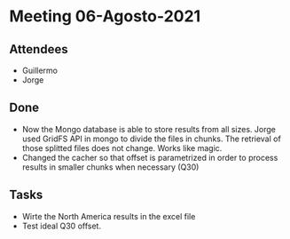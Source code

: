 # Meeting 06-Agosto-2021

## Attendees 

- Guillermo
- Jorge

## Done
- Now the Mongo database is able to store results from all sizes. Jorge used GridFS API in mongo to divide the files in chunks. The retrieval of those splitted files does not change. Works like magic.
- Changed the cacher so that offset is parametrized in order to process results in smaller chunks when necessary (Q30)

## Tasks
- Wirte the North America results in the excel file
- Test ideal Q30 offset.
